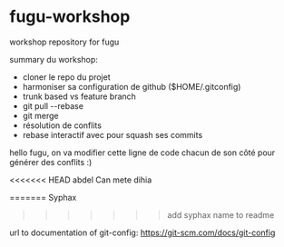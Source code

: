 # fugu-workshop
workshop repository for fugu


summary du workshop:

- cloner le repo du projet
- harmoniser sa configuration de github ($HOME/.gitconfig)
- trunk based vs feature branch
- git pull --rebase 
- git merge
- résolution de conflits
- rebase interactif avec pour squash ses commits




hello fugu, on va modifier cette ligne de code chacun de son côté pour générer des conflits :)

<<<<<<< HEAD
abdel
Can
mete
dihia

=======
Syphax
>>>>>>> add syphax name to readme

url to documentation of git-config: 
https://git-scm.com/docs/git-config

